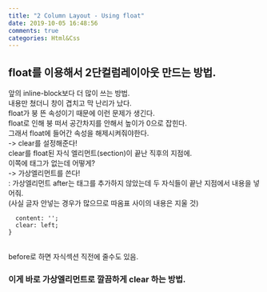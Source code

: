 ```yaml
---
title: "2 Column Layout - Using float"
date: 2019-10-05 16:48:56
comments: true
categories: Html&Css
---
```

## float를 이용해서 2단컬럼레이아웃 만드는 방법.<br>
앞의 inline-block보다 더 많이 쓰는 방법.<br> 
내용만 쳤더니 창이 겹치고 막 난리가 났다. <br> 
float가 붕 뜬 속성이기 때문에 이런 문제가 생긴다. <br>
float로 인해 붕 떠서 공간차지를 안해서 높이가 0으로 잡힌다.<br>
그래서 float에 들어간 속성을 해제시켜줘야한다.<br>
-> clear를 설정해준다! <br>
 clear를 float된 자식 엘리먼트(section)이 끝난 직후의 지점에. <br>
이쪽에 태그가 없는데 어떻게?<br>
-> 가상엘리먼트를 쓴다! <br>
: 가상엘리먼트 after는 태그를 추가하지 않았는데 두 자식들이 끝난 지점에서 내용을 넣어줘.<br>
(사실 글자 안넣는 경우가 많으므로 따옴표 사이의 내용은 지울 것)
```.content-container:after {
  content: '';
  clear: left;
}
```
<br>before로 하면 자식섹션 직전에 줄수도 있음.<br>

### 이게 바로 가상엘리먼트로 깔끔하게 clear 하는 방법.

